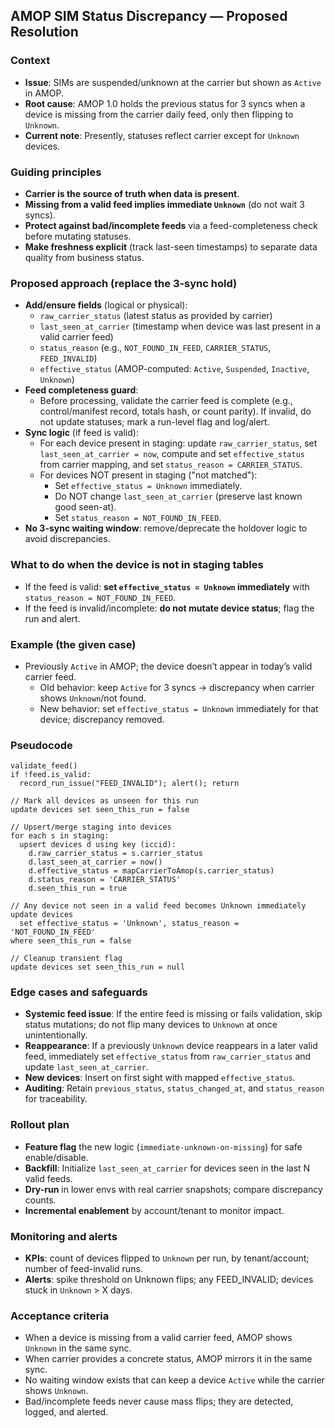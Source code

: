 ## AMOP SIM Status Discrepancy — Proposed Resolution

### Context
- **Issue**: SIMs are suspended/unknown at the carrier but shown as `Active` in AMOP.
- **Root cause**: AMOP 1.0 holds the previous status for 3 syncs when a device is missing from the carrier daily feed, only then flipping to `Unknown`.
- **Current note**: Presently, statuses reflect carrier except for `Unknown` devices.

### Guiding principles
- **Carrier is the source of truth when data is present**.
- **Missing from a valid feed implies immediate `Unknown`** (do not wait 3 syncs).
- **Protect against bad/incomplete feeds** via a feed-completeness check before mutating statuses.
- **Make freshness explicit** (track last-seen timestamps) to separate data quality from business status.

### Proposed approach (replace the 3-sync hold)
- **Add/ensure fields** (logical or physical):
  - `raw_carrier_status` (latest status as provided by carrier)
  - `last_seen_at_carrier` (timestamp when device was last present in a valid carrier feed)
  - `status_reason` (e.g., `NOT_FOUND_IN_FEED`, `CARRIER_STATUS`, `FEED_INVALID`)
  - `effective_status` (AMOP-computed: `Active`, `Suspended`, `Inactive`, `Unknown`)
- **Feed completeness guard**:
  - Before processing, validate the carrier feed is complete (e.g., control/manifest record, totals hash, or count parity). If invalid, do not update statuses; mark a run-level flag and log/alert.
- **Sync logic** (if feed is valid):
  - For each device present in staging: update `raw_carrier_status`, set `last_seen_at_carrier = now`, compute and set `effective_status` from carrier mapping, and set `status_reason = CARRIER_STATUS`.
  - For devices NOT present in staging ("not matched"):
    - Set `effective_status = Unknown` immediately.
    - Do NOT change `last_seen_at_carrier` (preserve last known good seen-at).
    - Set `status_reason = NOT_FOUND_IN_FEED`.
- **No 3-sync waiting window**: remove/deprecate the holdover logic to avoid discrepancies.

### What to do when the device is not in staging tables
- If the feed is valid: **set `effective_status = Unknown` immediately** with `status_reason = NOT_FOUND_IN_FEED`.
- If the feed is invalid/incomplete: **do not mutate device status**; flag the run and alert.

### Example (the given case)
- Previously `Active` in AMOP; the device doesn’t appear in today’s valid carrier feed.
  - Old behavior: keep `Active` for 3 syncs → discrepancy when carrier shows `Unknown`/not found.
  - New behavior: set `effective_status = Unknown` immediately for that device; discrepancy removed.

### Pseudocode
```pseudo
validate_feed()
if !feed.is_valid:
  record_run_issue("FEED_INVALID"); alert(); return

// Mark all devices as unseen for this run
update devices set seen_this_run = false

// Upsert/merge staging into devices
for each s in staging:
  upsert devices d using key (iccid):
    d.raw_carrier_status = s.carrier_status
    d.last_seen_at_carrier = now()
    d.effective_status = mapCarrierToAmop(s.carrier_status)
    d.status_reason = 'CARRIER_STATUS'
    d.seen_this_run = true

// Any device not seen in a valid feed becomes Unknown immediately
update devices
  set effective_status = 'Unknown', status_reason = 'NOT_FOUND_IN_FEED'
where seen_this_run = false

// Cleanup transient flag
update devices set seen_this_run = null
```

### Edge cases and safeguards
- **Systemic feed issue**: If the entire feed is missing or fails validation, skip status mutations; do not flip many devices to `Unknown` at once unintentionally.
- **Reappearance**: If a previously `Unknown` device reappears in a later valid feed, immediately set `effective_status` from `raw_carrier_status` and update `last_seen_at_carrier`.
- **New devices**: Insert on first sight with mapped `effective_status`.
- **Auditing**: Retain `previous_status`, `status_changed_at`, and `status_reason` for traceability.

### Rollout plan
- **Feature flag** the new logic (`immediate-unknown-on-missing`) for safe enable/disable.
- **Backfill**: Initialize `last_seen_at_carrier` for devices seen in the last N valid feeds.
- **Dry-run** in lower envs with real carrier snapshots; compare discrepancy counts.
- **Incremental enablement** by account/tenant to monitor impact.

### Monitoring and alerts
- **KPIs**: count of devices flipped to `Unknown` per run, by tenant/account; number of feed-invalid runs.
- **Alerts**: spike threshold on Unknown flips; any FEED_INVALID; devices stuck in `Unknown` > X days.

### Acceptance criteria
- When a device is missing from a valid carrier feed, AMOP shows `Unknown` in the same sync.
- When carrier provides a concrete status, AMOP mirrors it in the same sync.
- No waiting window exists that can keep a device `Active` while the carrier shows `Unknown`.
- Bad/incomplete feeds never cause mass flips; they are detected, logged, and alerted.
